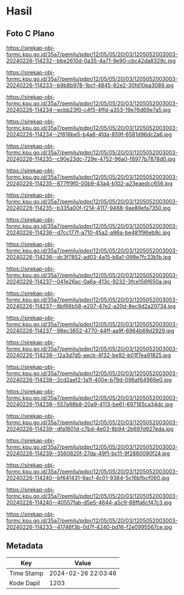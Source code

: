# Hasil

## Foto C Plano

https://sirekap-obj-formc.kpu.go.id/35a7/pemilu/pdpr/12/05/05/20/03/1205052003003-20240226-114232--bbe2610d-0a35-4a71-9e90-cbc42da8329c.jpg

https://sirekap-obj-formc.kpu.go.id/35a7/pemilu/pdpr/12/05/05/20/03/1205052003003-20240226-114233--b9b8b978-1bcf-4845-82e2-30fd10ea3089.jpg

https://sirekap-obj-formc.kpu.go.id/35a7/pemilu/pdpr/12/05/05/20/03/1205052003003-20240226-114234--ecbb23f0-c4f5-4ffd-a353-19e76d69e7a5.jpg

https://sirekap-obj-formc.kpu.go.id/35a7/pemilu/pdpr/12/05/05/20/03/1205052003003-20240226-114234--2f616be5-b4a8-4fda-859f-6581d96dc2a6.jpg

https://sirekap-obj-formc.kpu.go.id/35a7/pemilu/pdpr/12/05/05/20/03/1205052003003-20240226-114235--c90e23dc-729e-4752-96a0-f8977b7878d0.jpg

https://sirekap-obj-formc.kpu.go.id/35a7/pemilu/pdpr/12/05/05/20/03/1205052003003-20240226-114235--877ff9f0-00b9-43a4-b102-a23eaedcc656.jpg

https://sirekap-obj-formc.kpu.go.id/35a7/pemilu/pdpr/12/05/05/20/03/1205052003003-20240226-114235--b335a00f-f214-4117-9468-9ae89efa7350.jpg

https://sirekap-obj-formc.kpu.go.id/35a7/pemilu/pdpr/12/05/05/20/03/1205052003003-20240226-114236--d7cc177f-a710-45a2-a96a-be481f96eb9c.jpg

https://sirekap-obj-formc.kpu.go.id/35a7/pemilu/pdpr/12/05/05/20/03/1205052003003-20240226-114236--dc3f7852-ad03-4a15-b8a1-099e7fc33b1b.jpg

https://sirekap-obj-formc.kpu.go.id/35a7/pemilu/pdpr/12/05/05/20/03/1205052003003-20240226-114237--041e26ac-0a6a-413c-9232-3fce156f650a.jpg

https://sirekap-obj-formc.kpu.go.id/35a7/pemilu/pdpr/12/05/05/20/03/1205052003003-20240226-114237--8bf66b58-e207-47e2-a20d-8ec9d2a20734.jpg

https://sirekap-obj-formc.kpu.go.id/35a7/pemilu/pdpr/12/05/05/20/03/1205052003003-20240226-114237--98ec3652-4770-44ff-aa9f-6964b69d2929.jpg

https://sirekap-obj-formc.kpu.go.id/35a7/pemilu/pdpr/12/05/05/20/03/1205052003003-20240226-114238--12a3d7d5-aecb-4f32-be92-b01f7ea91825.jpg

https://sirekap-obj-formc.kpu.go.id/35a7/pemilu/pdpr/12/05/05/20/03/1205052003003-20240226-114238--2cd2aef2-1a1f-400e-b79d-096af64966e0.jpg

https://sirekap-obj-formc.kpu.go.id/35a7/pemilu/pdpr/12/05/05/20/03/1205052003003-20240226-114238--557a98b8-20a9-4113-be61-697165ca34dc.jpg

https://sirekap-obj-formc.kpu.go.id/35a7/pemilu/pdpr/12/05/05/20/03/1205052003003-20240226-114239--dfa1801d-c7bd-4e03-8b94-2b697d927eda.jpg

https://sirekap-obj-formc.kpu.go.id/35a7/pemilu/pdpr/12/05/05/20/03/1205052003003-20240226-114239--3560820f-27da-49f1-bc11-9f2860090f24.jpg

https://sirekap-obj-formc.kpu.go.id/35a7/pemilu/pdpr/12/05/05/20/03/1205052003003-20240226-114240--bf641431-9acf-4c01-9384-5c16bfbcf060.jpg

https://sirekap-obj-formc.kpu.go.id/35a7/pemilu/pdpr/12/05/05/20/03/1205052003003-20240226-114240--40557fab-d5e5-4644-a5c9-88ffa6cf47c3.jpg

https://sirekap-obj-formc.kpu.go.id/35a7/pemilu/pdpr/12/05/05/20/03/1205052003003-20240226-114233--41746f3b-0d7f-4240-bd16-f2e0995567ce.jpg


## Metadata

| Key        | Value               |
| ---------- | ------------------- |
| Time Stamp | 2024-02-26 22:03:46 |
| Kode Dapil | 1203                |



